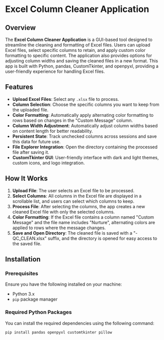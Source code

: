 # Excel Column Cleaner Application

## Overview

The **Excel Column Cleaner Application** is a GUI-based tool designed to streamline the cleaning and formatting of Excel files. Users can upload Excel files, select specific columns to retain, and apply custom color formatting to specific content. The application also provides options for adjusting column widths and saving the cleaned files in a new format. This app is built with Python, pandas, CustomTkinter, and openpyxl, providing a user-friendly experience for handling Excel files.

## Features

- **Upload Excel Files**: Select any `.xlsx` file to process.
- **Column Selection**: Choose the specific columns you want to keep from the uploaded file.
- **Color Formatting**: Automatically apply alternating color formatting to rows based on changes in the "Custom Message" column.
- **Column Width Adjustment**: Automatically adjust column widths based on content length for better readability.
- **Persistent State**: Track unchecked columns across sessions and save this data for future use.
- **File Explorer Integration**: Open the directory containing the processed file after saving it.
- **CustomTkinter GUI**: User-friendly interface with dark and light themes, custom icons, and logo integration.

## How It Works

1. **Upload File**: The user selects an Excel file to be processed. 
2. **Select Columns**: All columns in the Excel file are displayed in a scrollable list, and users can select which columns to keep.
3. **Process File**: After selecting the columns, the app creates a new cleaned Excel file with only the selected columns.
4. **Color Formatting**: If the Excel file contains a column named "Custom Message" and the file name includes "Nurture", alternating colors are applied to rows where the message changes.
5. **Save and Open Directory**: The cleaned file is saved with a "- QC_CLEAN.xlsx" suffix, and the directory is opened for easy access to the saved file.

## Installation

### Prerequisites

Ensure you have the following installed on your machine:
- Python 3.x
- `pip` package manager

### Required Python Packages

You can install the required dependencies using the following command:

```bash
pip install pandas openpyxl customtkinter pillow
